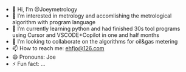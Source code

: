 - 👋 Hi, I’m @Joeymetrology
- 👀 I’m interested in metrology and accomlishing the metrological algorithm with program language
- 🌱 I’m currently learning python and had finished 30s tool programs using Cursor and VSCODE+Copilot in one and half months 
- 💞️ I’m looking to collaborate on the algorithms for oil&gas metering
- 📫 How to reach me: ehfjo@126.com
- 😄 Pronouns: Joe
- ⚡ Fun fact: ...

<!---
Joeymetrology/Joeymetrology is a ✨ special ✨ repository because its `README.md` (this file) appears on your GitHub profile.
You can click the Preview link to take a look at your changes.
--->

